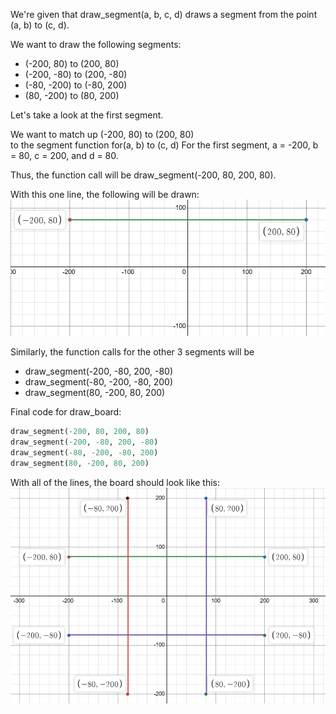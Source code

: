 We're given that draw_segment(a, b, c, d) draws a segment from the point (a, b) to (c, d).

We want to draw the following segments:
* (-200, 80) to (200, 80)
* (-200, -80) to (200, -80)
* (-80, -200) to (-80, 200)
* (80, -200) to (80, 200)

Let's take a look at the first segment. 

We want to match up (-200, 80) to (200, 80) \
to the segment function for(a, b)     to (c, d)
For the first segment, a = -200, b = 80, c = 200, and d = 80. 

Thus, the function call will be draw_segment(-200, 80, 200, 80). 

With this one line, the following will be drawn:
![ttt 1](Images/ttt-1.png)

Similarly, the function calls for the other 3 segments will be
* draw_segment(-200, -80, 200, -80)
* draw_segment(-80, -200, -80, 200)
* draw_segment(80, -200, 80, 200)

Final code for draw_board:
```python
draw_segment(-200, 80, 200, 80)
draw_segment(-200, -80, 200, -80)
draw_segment(-80, -200, -80, 200)
draw_segment(80, -200, 80, 200)
```
With all of the lines, the board should look like this:
![ttt 2](Images/ttt-2.png)

